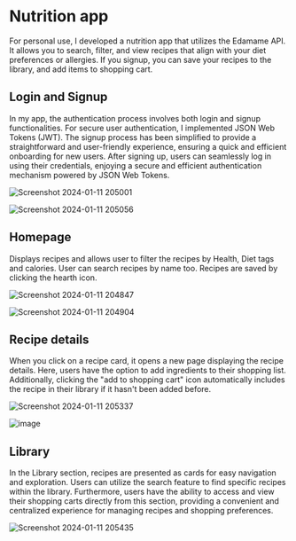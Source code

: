 # Nutrition app

For personal use, I developed a nutrition app that utilizes the Edamame API. It allows you to search, filter, and view recipes that align with your diet preferences or allergies. If you signup, you can save your recipes to the library, and add items to shopping cart.

## Login and Signup

In my app, the authentication process involves both login and signup functionalities. For secure user authentication, I implemented JSON Web Tokens (JWT). The signup process has been simplified to provide a straightforward and user-friendly experience, ensuring a quick and efficient onboarding for new users. After signing up, users can seamlessly log in using their credentials, enjoying a secure and efficient authentication mechanism powered by JSON Web Tokens.

![Screenshot 2024-01-11 205001](https://github.com/aabdagic2/nutrition-app/assets/92653857/72a6cff2-d436-476d-91cc-92d0f8aa8096)


![Screenshot 2024-01-11 205056](https://github.com/aabdagic2/nutrition-app/assets/92653857/81bb9a56-3a80-4c50-aeb2-9000f0867788)

## Homepage

Displays recipes and allows user to filter the recipes by Health, Diet tags and calories. User can search recipes by name too. Recipes are saved by clicking the hearth icon.

![Screenshot 2024-01-11 204847](https://github.com/aabdagic2/nutrition-app/assets/92653857/5405b6c4-f60e-43c9-b6a0-f84a113e7b87)

![Screenshot 2024-01-11 204904](https://github.com/aabdagic2/nutrition-app/assets/92653857/674c6984-5320-4e09-9f98-1f3a10cd4287)

## Recipe details

When you click on a recipe card, it opens a new page displaying the recipe details. Here, users have the option to add ingredients to their shopping list. Additionally, clicking the "add to shopping cart" icon automatically includes the recipe in their library if it hasn't been added before.

![Screenshot 2024-01-11 205337](https://github.com/aabdagic2/nutrition-app/assets/92653857/3e6fe2cd-43f9-4b44-83ec-10d6c2d5690e)

![image](https://github.com/aabdagic2/nutrition-app/assets/92653857/9e7b3fa3-4add-4341-9cee-0dd851361807)

## Library

In the Library section, recipes are presented as cards for easy navigation and exploration. Users can utilize the search feature to find specific recipes within the library. Furthermore, users have the ability to access and view their shopping carts directly from this section, providing a convenient and centralized experience for managing recipes and shopping preferences.

![Screenshot 2024-01-11 205435](https://github.com/aabdagic2/nutrition-app/assets/92653857/e31a2fe4-e7e5-4f86-a956-deda69ca8374)
